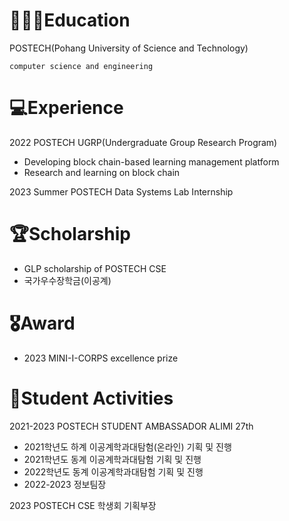 <!--
**juevn/juevn** is a ✨ _special_ ✨ repository because its `README.md` (this file) appears on your GitHub profile.

Here are some ideas to get you started:

- 🔭 I’m currently working on ...
- 🌱 I’m currently learning ...
- 👯 I’m looking to collaborate on ...
- 🤔 I’m looking for help with ...
- 💬 Ask me about ...
- 📫 How to reach me: ...
- 😄 Pronouns: ...
- ⚡ Fun fact: ...
-->

# 👩🏻‍🎓Education

POSTECH(Pohang University of Science and Technology)
```
computer science and engineering
```


# 💻Experience

2022 POSTECH UGRP(Undergraduate Group Research Program)
*	Developing block chain-based learning management platform
*	Research and learning on block chain

2023 Summer POSTECH Data Systems Lab Internship

# 🏆Scholarship

* GLP scholarship of POSTECH CSE
* 국가우수장학금(이공계)

# 🎖️Award

* 2023 MINI-I-CORPS excellence prize


# 👥Student Activities

2021-2023 POSTECH STUDENT AMBASSADOR ALIMI 27th
*	2021학년도 하계 이공계학과대탐험(온라인) 기획 및 진행
*	2021학년도 동계 이공계학과대탐험 기획 및 진행
* 2022학년도 동계 이공계학과대탐험 기획 및 진행
* 2022-2023 정보팀장

2023 POSTECH CSE 학생회 기획부장

